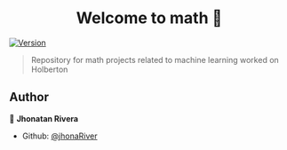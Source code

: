 <h1 align="center">Welcome to math 👋</h1>
<p>
  <a href="https://www.npmjs.com/package/math" target="_blank">
    <img alt="Version" src="https://img.shields.io/npm/v/math.svg">
  </a>
</p>

> Repository for math projects related to machine learning worked on Holberton

## Author

👤 **Jhonatan Rivera**

* Github: [@jhonaRiver](https://github.com/jhonaRiver)
